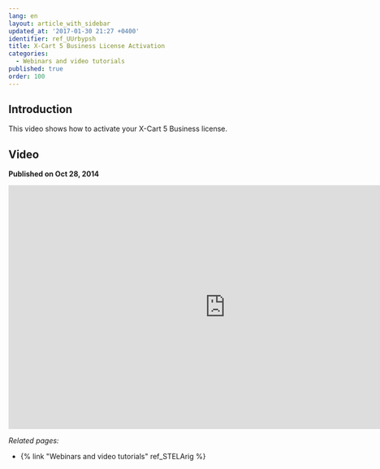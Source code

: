 ```yaml
---
lang: en
layout: article_with_sidebar
updated_at: '2017-01-30 21:27 +0400'
identifier: ref_UUrbypsh
title: X-Cart 5 Business License Activation
categories:
  - Webinars and video tutorials
published: true
order: 100
---
```



## Introduction

This video shows how to activate your X-Cart 5 Business license.

## Video
**Published on Oct 28, 2014**
<iframe class="youtube-player" type="text/html" style="width: 853px; height: 480px" src="http://www.youtube.com/embed/mmedPCQ91yA" frameborder="0"></iframe>


_Related pages:_

*   {% link "Webinars and video tutorials" ref_STELArig %}
